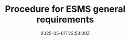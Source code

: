 ---
title: Procedure for ESMS general requirements
linkTitle: Procedure for ESMS general requirements
date: '2025-05-01T23:53:00Z'
weight: 1
description: Establish a structured approach for the Event Sustainability Management
  System (ESMS) to meet ISO 20121 standards, involving initiation, planning, implementation,
  monitoring, evaluation, and reporting, with clear responsibilities for owners, department
  heads, and all employees.
draft: false
ref: procedure-for-esms-general-requirements
---